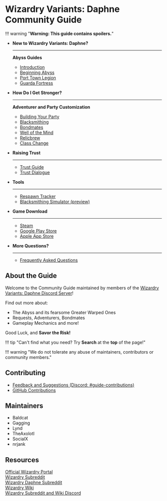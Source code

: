 # Wizardry Variants: Daphne Community Guide

!!! warning "**Warning: This guide contains spoilers.**"

<div class="grid cards" markdown>

-   __New to Wizardry Variants: Daphne?__

    ---

    **Abyss Guides**

    - [Introduction](./abyss-guides/0-introduction/index.md)
    - [Beginning Abyss](./abyss-guides/1-beginning-abyss/important-request-gwo.md)
    - [Port Town Legion](./abyss-guides/2-port-town-grand-legion/important-request-gwo.md)
    - [Guarda Fortress](./abyss-guides/3-guarda-fortress/important-request-gwo.md)


-   __How Do I Get Stronger?__

    ---

    **Adventurer and Party Customization**

    - [Building Your Party](./strategies/party-construction.md)
    - [Blacksmithing](./adventurer-customization/blacksmithing/index.md)
    - [Bondmates](./adventurer-customization/bondmates/bondmates-quicklist.md)
    - [Well of the Mind](./adventurer-customization/well-of-the-mind.md)
    - [Relicbrew](./adventurer-customization/relicbrew.md)
    - [Class Change](./adventurer-customization/class-changes.md)
-   __Raising Trust__

    ---

    - [Trust Guide](./mechanics/trust/trust.md)
    - [Trust Dialogue](./mechanics/trust/table.md)

-   __Tools__

    ---

    - [Respawn Tracker](./tools/tracker.md)
    - [Blacksmithing Simulator (preview)](./tools/blacksmith-simulator.md)

-   __Game Download__

    ---

    - [Steam](https://store.steampowered.com/app/2379740/Wizardry_Variants_Daphne/)
    - [Google Play Store](https://play.google.com/store/apps/details?id=jp.co.drecom.wizardry.daphne&hl=en_AU&pli=1)
    - [Apple App Store](https://apps.apple.com/au/app/wizardry-variants-daphne/id1663423521)

-   __More Questions?__

    ---

    - [Frequently Asked Questions](frequently-asked-questions.md)

</div>

## About the Guide

Welcome to the Community Guide maintained by members of the [Wizardry Variants: Daphne Discord Server](https://discord.gg/YjYmUCkBXK)!

Find out more about:

- The Abyss and its fearsome Greater Warped Ones
- Requests, Adventurers, Bondmates
- Gameplay Mechanics and more!

Good Luck, and **Savor the Risk!**

!!! tip "Can't find what you need? Try **Search** at the **top** of the page!"

!!! warning "We do not tolerate any abuse of maintainers, contributors or community members."

## Contributing

- [Feedback and Suggestions (Discord: #guide-contributions)](https://discord.com/channels/1296602475918524507/1310256313720377364)
- [GitHub Contributions](./CONTRIBUTING.md)


## Maintainers

- Baldcat
- Gagging
- Lynd
- TheAxolotl
- SocialX
- nrjank

## Resources

[Official Wizardry Portal](https://wizardry.info/en)  
[Wizardry Subreddit](https://www.reddit.com/r/wizardry/)  
[Wizardry Daphne Subreddit](https://www.reddit.com/r/WizardryDaphne/)  
[Wizardry Wiki](https://wizardry.wiki.gg/wiki/Wizardry_Wiki)  
[Wizardry Subreddit and Wiki Discord](https://discord.gg/cknNfGG7YC)
